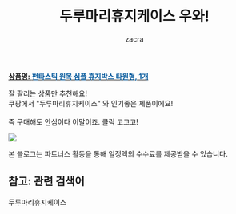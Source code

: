 ﻿---
layout: post
title:  "두루마리휴지케이스 우와!"
author: zacra
categories: [ 아이템 ]
tags: [두루마리휴지케이스]
image: https://static.coupangcdn.com/image/retail/images/2019/03/15/15/1/e541e460-4c29-48e8-b7d1-9dee91b6baf3.jpg 
description: "쿠팡에서 두루마리휴지케이스 관련 상품으로 가장 잘팔리는 제품 중 하나라는 사실!!."
rating: 4.5
---

<a href="https://link.coupang.com/re/AFFSDP?lptag=AF8407795&pageKey=198314952&itemId=572672883&vendorItemId=74054187109&traceid=V0-153-0487d9c767854cf1"><b>상품명: <font color='#01579B'>펀타스틱 원목 심플 휴지박스 타원형, 1개</font></b></a>

잘 팔리는 상품만 추천해요!<br/>
쿠팡에서 "두루마리휴지케이스" 와 인기좋은 제품이에요!<br/><br/>
즉 구매해도 안심이다 이말이죠. 클릭 고고고! <br/>



<a href="https://link.coupang.com/re/AFFSDP?lptag=AF8407795&pageKey=198314952&itemId=572672883&vendorItemId=74054187109&traceid=V0-153-0487d9c767854cf1"><img src="https://thumbnail7.coupangcdn.com/thumbnails/remote/q89/image/vendor_inventory/76f6/a21c4f302c26719f03f370a2df8baf4d1e29c9d404ccd73264cf5bdab8e5.jpg"></a> 

본 블로그는 파트너스 활동을 통해 일정액의 수수료를 제공받을 수 있습니다.

## 참고: 관련 검색어    
두루마리휴지케이스